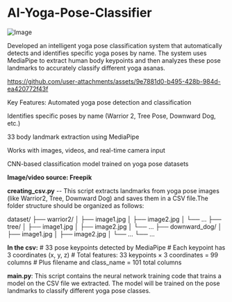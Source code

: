 # AI-Yoga-Pose-Classifier

![Image](https://github.com/user-attachments/assets/5d9ff9c7-3094-4c79-b361-48e470e03d92)

Developed an intelligent yoga pose classification system that automatically detects and identifies specific yoga poses by name. The system uses MediaPipe to extract human body keypoints and then analyzes these pose landmarks to accurately classify different yoga asanas.

https://github.com/user-attachments/assets/9e7881d0-b495-428b-984d-ea420772f43f

Key Features:
Automated yoga pose detection and classification

Identifies specific poses by name (Warrior 2, Tree Pose, Downward Dog, etc.)

33 body landmark extraction using MediaPipe

Works with images, videos, and real-time camera input

CNN-based classification model trained on yoga pose datasets

**Image/video source: Freepik**


**creating_csv.py** -- This script extracts landmarks from yoga pose images (like Warrior2, Tree, Downward Dog) and saves them in a CSV file.The folder structure should be organized as follows:

dataset/
├── warrior2/
│   ├── image1.jpg
│   ├── image2.jpg
│   └── ...
├── tree/
│   ├── image1.jpg
│   ├── image2.jpg
│   └── ...
├── downward_dog/
│   ├── image1.jpg
│   ├── image2.jpg
│   └── ...
└── ...


**In the csv:**
    # 33 pose keypoints detected by MediaPipe
    # Each keypoint has 3 coordinates (x, y, z)
    # Total features: 33 keypoints × 3 coordinates = 99 columns
     # Plus filename and class_name = 101 total columns


**main.py**: This script contains the neural network training code that trains a model on the CSV file we extracted. The model will be trained on the pose landmarks to classify different yoga pose classes.
